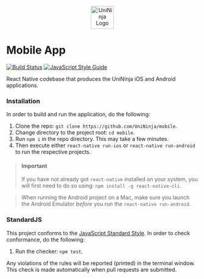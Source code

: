 <p align="center">
  <img src="logo.png" alt="UniNinja Logo" height=60/>
</p>

# Mobile App
[![Build Status](https://travis-ci.org/UniNinja/mobile.svg?branch=master)](https://travis-ci.org/UniNinja/mobile)
[![JavaScript Style Guide](https://img.shields.io/badge/code_style-standard-brightgreen.svg)](https://standardjs.com)

React Native codebase that produces the UniNinja iOS and Android applications.

### Installation

In order to build and run the application, do the following:
1. Clone the repo: `git clone https://github.com/UniNinja/mobile`.
2. Change directory to the project root: `cd mobile`.
2. Run `npm i` in the repo directory. This may take a few minutes.
3. Then execute either `react-native run-ios` or `react-native run-android` to run the respective projects.

> #### Important
> If you have not already got `react-native` installed on your system, you will first need to do so using: `npm install -g react-native-cli`.

> When running the Android project on a Mac, make sure you launch the Android Emulator _before_ you run the `react-native run-android`.

### StandardJS

This project conforms to the [JavaScript Standard Style](https://standardjs.com). In order to check conformance, do the following:
1. Run the checker: `npm test`.

Any violations of the rules will be reported (printed) in the terminal window. This check is made automatically when pull requests are submitted.
